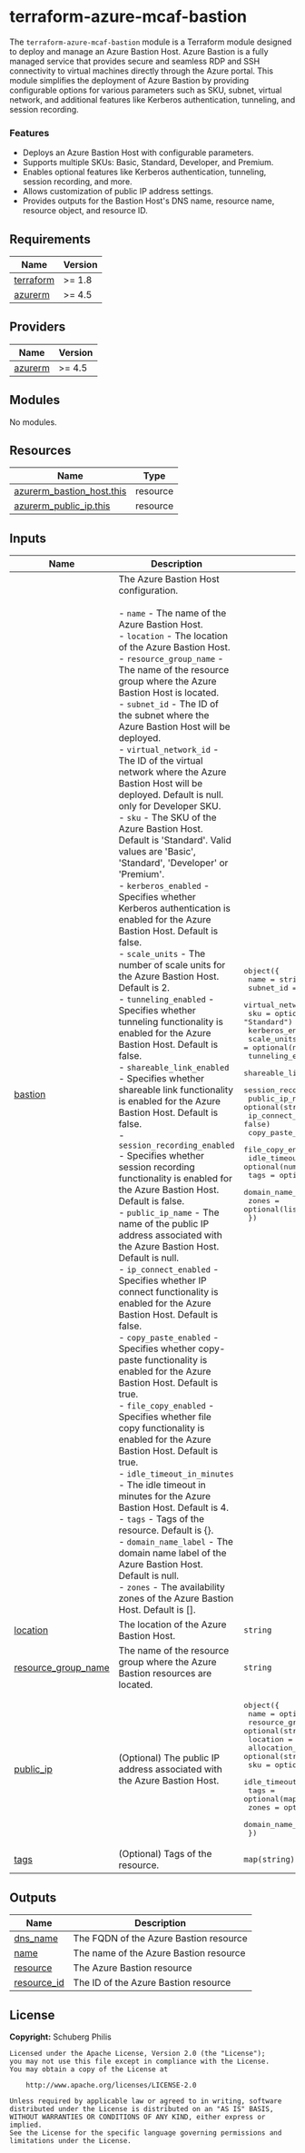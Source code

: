 # terraform-azure-mcaf-bastion

The `terraform-azure-mcaf-bastion` module is a Terraform module designed to deploy and manage an Azure Bastion Host. Azure Bastion is a fully managed service that provides secure and seamless RDP and SSH connectivity to virtual machines directly through the Azure portal. This module simplifies the deployment of Azure Bastion by providing configurable options for various parameters such as SKU, subnet, virtual network, and additional features like Kerberos authentication, tunneling, and session recording.

### Features

- Deploys an Azure Bastion Host with configurable parameters.
- Supports multiple SKUs: Basic, Standard, Developer, and Premium.
- Enables optional features like Kerberos authentication, tunneling, session recording, and more.
- Allows customization of public IP address settings.
- Provides outputs for the Bastion Host's DNS name, resource name, resource object, and resource ID.

<!-- BEGIN_TF_DOCS -->
## Requirements

| Name | Version |
|------|---------|
| <a name="requirement_terraform"></a> [terraform](#requirement\_terraform) | >= 1.8 |
| <a name="requirement_azurerm"></a> [azurerm](#requirement\_azurerm) | >= 4.5 |

## Providers

| Name | Version |
|------|---------|
| <a name="provider_azurerm"></a> [azurerm](#provider\_azurerm) | >= 4.5 |

## Modules

No modules.

## Resources

| Name | Type |
|------|------|
| [azurerm_bastion_host.this](https://registry.terraform.io/providers/hashicorp/azurerm/latest/docs/resources/bastion_host) | resource |
| [azurerm_public_ip.this](https://registry.terraform.io/providers/hashicorp/azurerm/latest/docs/resources/public_ip) | resource |

## Inputs

| Name | Description | Type | Default | Required |
|------|-------------|------|---------|:--------:|
| <a name="input_bastion"></a> [bastion](#input\_bastion) | The Azure Bastion Host configuration.<br><br>- `name` - The name of the Azure Bastion Host.<br>- `location` - The location of the Azure Bastion Host.<br>- `resource_group_name` - The name of the resource group where the Azure Bastion Host is located.<br>- `subnet_id` - The ID of the subnet where the Azure Bastion Host will be deployed.<br>- `virtual_network_id` - The ID of the virtual network where the Azure Bastion Host will be deployed. Default is null. only for Developer SKU.<br>- `sku` - The SKU of the Azure Bastion Host. Default is 'Standard'. Valid values are 'Basic', 'Standard', 'Developer' or 'Premium'.<br>- `kerberos_enabled` - Specifies whether Kerberos authentication is enabled for the Azure Bastion Host. Default is false.<br>- `scale_units` - The number of scale units for the Azure Bastion Host. Default is 2.<br>- `tunneling_enabled` - Specifies whether tunneling functionality is enabled for the Azure Bastion Host. Default is false.<br>- `shareable_link_enabled` - Specifies whether shareable link functionality is enabled for the Azure Bastion Host. Default is false.<br>- `session_recording_enabled` - Specifies whether session recording functionality is enabled for the Azure Bastion Host. Default is false.<br>- `public_ip_name` - The name of the public IP address associated with the Azure Bastion Host. Default is null.<br>- `ip_connect_enabled` - Specifies whether IP connect functionality is enabled for the Azure Bastion Host. Default is false.<br>- `copy_paste_enabled` - Specifies whether copy-paste functionality is enabled for the Azure Bastion Host. Default is true.<br>- `file_copy_enabled` - Specifies whether file copy functionality is enabled for the Azure Bastion Host. Default is true.<br>- `idle_timeout_in_minutes` - The idle timeout in minutes for the Azure Bastion Host. Default is 4.<br>- `tags` - Tags of the resource. Default is {}.<br>- `domain_name_label` - The domain name label of the Azure Bastion Host. Default is null.<br>- `zones` - The availability zones of the Azure Bastion Host. Default is []. | <pre>object({<br>    name                      = string<br>    subnet_id                 = string<br>    virtual_network_id        = optional(string, null)<br>    sku                       = optional(string, "Standard")<br>    kerberos_enabled          = optional(bool, false)<br>    scale_units               = optional(number, 2)<br>    tunneling_enabled         = optional(bool, false)<br>    shareable_link_enabled    = optional(bool, false)<br>    session_recording_enabled = optional(bool, false)<br>    public_ip_name            = optional(string, null)<br>    ip_connect_enabled        = optional(bool, false)<br>    copy_paste_enabled        = optional(bool, false)<br>    file_copy_enabled         = optional(bool, false)<br>    idle_timeout_in_minutes   = optional(number, 4)<br>    tags                      = optional(map(string), {})<br>    domain_name_label         = optional(string, null)<br>    zones                     = optional(list(string), [])<br>  })</pre> | n/a | yes |
| <a name="input_location"></a> [location](#input\_location) | The location of the Azure Bastion Host. | `string` | n/a | yes |
| <a name="input_resource_group_name"></a> [resource\_group\_name](#input\_resource\_group\_name) | The name of the resource group where the Azure Bastion resources are located. | `string` | n/a | yes |
| <a name="input_public_ip"></a> [public\_ip](#input\_public\_ip) | (Optional) The public IP address associated with the Azure Bastion Host. | <pre>object({<br>    name                    = optional(string)<br>    resource_group_name     = optional(string)<br>    location                = optional(string)<br>    allocation_method       = optional(string, "Static")<br>    sku                     = optional(string, "Standard")<br>    idle_timeout_in_minutes = optional(number)<br>    tags                    = optional(map(string))<br>    zones                   = optional(list(string), [])<br>    domain_name_label       = optional(string)<br>  })</pre> | `{}` | no |
| <a name="input_tags"></a> [tags](#input\_tags) | (Optional) Tags of the resource. | `map(string)` | `null` | no |

## Outputs

| Name | Description |
|------|-------------|
| <a name="output_dns_name"></a> [dns\_name](#output\_dns\_name) | The FQDN of the Azure Bastion resource |
| <a name="output_name"></a> [name](#output\_name) | The name of the Azure Bastion resource |
| <a name="output_resource"></a> [resource](#output\_resource) | The Azure Bastion resource |
| <a name="output_resource_id"></a> [resource\_id](#output\_resource\_id) | The ID of the Azure Bastion resource |
<!-- END_TF_DOCS -->

## License

**Copyright:** Schuberg Philis

```text
Licensed under the Apache License, Version 2.0 (the "License");
you may not use this file except in compliance with the License.
You may obtain a copy of the License at

    http://www.apache.org/licenses/LICENSE-2.0

Unless required by applicable law or agreed to in writing, software
distributed under the License is distributed on an "AS IS" BASIS,
WITHOUT WARRANTIES OR CONDITIONS OF ANY KIND, either express or implied.
See the License for the specific language governing permissions and
limitations under the License.
```